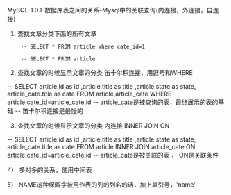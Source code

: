 MySQL-1.0.1-数据库表之间的关系-Mysql中的关联查询(内连接，外连接，自连接)

1) 查找文章分类下面的所有文章

		-- SELECT * FROM article where cate_id=1

		-- SELECT * FROM article 

2) 查找文章的时候显示文章的分类  笛卡尔积连接，用逗号和WHERE

-- SELECT article.id as id ,article.title as title ,article.state as state, article_cate.title as cate FROM article,article_cate WHERE article.cate_id=article_cate.id
-- article_cate是被查询的表，最终展示的表的基础
--  笛卡尔积连接是最慢的

3) 查找文章的时候显示文章的分类 内连接  INNER JOIN   ON 

-- SELECT article.id as id ,article.title as title ,article.state as state, article_cate.title as cate FROM article INNER JOIN article_cate ON  article.cate_id=article_cate.id
-- article_cate是被关联的表 ， ON是关联条件 

4） 多对多的关系，使用中间表

5） NAME这种保留字被用作表的列的列名的话，加上单引号，'name'